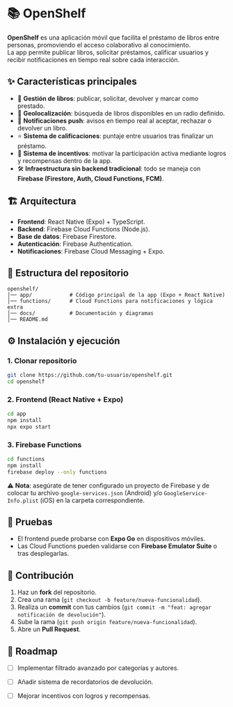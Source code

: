 # 📚 OpenShelf

**OpenShelf** es una aplicación móvil que facilita el préstamo de libros entre personas, promoviendo el acceso colaborativo al conocimiento.  
La app permite publicar libros, solicitar préstamos, calificar usuarios y recibir notificaciones en tiempo real sobre cada interacción.  

## ✨ Características principales
- 📖 **Gestión de libros**: publicar, solicitar, devolver y marcar como prestado.  
- 📍 **Geolocalización**: búsqueda de libros disponibles en un radio definido.  
- 🔔 **Notificaciones push**: avisos en tiempo real al aceptar, rechazar o devolver un libro.  
- ⭐ **Sistema de calificaciones**: puntaje entre usuarios tras finalizar un préstamo.  
- 🎯 **Sistema de incentivos**: motivar la participación activa mediante logros y recompensas dentro de la app.  
- 🛠️ **Infraestructura sin backend tradicional**: todo se maneja con **Firebase (Firestore, Auth, Cloud Functions, FCM)**.  

## 🏗️ Arquitectura
- **Frontend**: React Native (Expo) + TypeScript.  
- **Backend**: Firebase Cloud Functions (Node.js).  
- **Base de datos**: Firebase Firestore.  
- **Autenticación**: Firebase Authentication.  
- **Notificaciones**: Firebase Cloud Messaging + Expo.  

## 📂 Estructura del repositorio
```
openshelf/
│── app/            # Código principal de la app (Expo + React Native)
│── functions/      # Cloud Functions para notificaciones y lógica extra
│── docs/           # Documentación y diagramas
│── README.md
```

## ⚙️ Instalación y ejecución

### 1. Clonar repositorio
```bash
git clone https://github.com/tu-usuario/openshelf.git
cd openshelf
```

### 2. Frontend (React Native + Expo)
```bash
cd app
npm install
npx expo start
```

### 3. Firebase Functions
```bash
cd functions
npm install
firebase deploy --only functions
```

⚠️ **Nota**: asegúrate de tener configurado un proyecto de Firebase y de colocar tu archivo `google-services.json` (Android) y/o `GoogleService-Info.plist` (iOS) en la carpeta correspondiente.  

## 🧪 Pruebas
- El frontend puede probarse con **Expo Go** en dispositivos móviles.  
- Las Cloud Functions pueden validarse con **Firebase Emulator Suite** o tras desplegarlas.  

## 🤝 Contribución
1. Haz un **fork** del repositorio.  
2. Crea una rama (`git checkout -b feature/nueva-funcionalidad`).  
3. Realiza un **commit** con tus cambios (`git commit -m "feat: agregar notificación de devolución"`).  
4. Sube la rama (`git push origin feature/nueva-funcionalidad`).  
5. Abre un **Pull Request**.  

## 📌 Roadmap
- [ ] Implementar filtrado avanzado por categorías y autores.  
- [ ] Añadir sistema de recordatorios de devolución.  
- [ ] Mejorar incentivos con logros y recompensas.  


